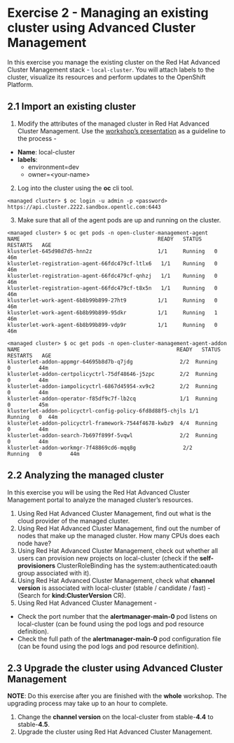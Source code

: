# Exercise 2 - Managing an existing cluster using Advanced Cluster Management

In this exercise you manage the existing cluster on the Red Hat Advanced Cluster Management stack - `local-cluster`. You will attach labels to the cluster, visualize its resources and perform updates to the OpenShift Platform.


## 2.1 Import an existing cluster

1. Modify the attributes of the managed cluster in Red Hat Advanced Cluster Management. Use the [workshop’s presentation](https://docs.google.com/presentation/d/1jhsO7tSsFoNwYouF-iBnlw5kA7Nx0Hoi-4HK0fFP1YI/edit?usp=sharing) as a guideline to the process -
*   **Name**: local-cluster
*   **labels**: 
    * environment=dev
    * owner=&lt;your-name>
2. Log into the cluster using the **oc** cli tool.

```
<managed cluster> $ oc login -u admin -p <password> https://api.cluster.2222.sandbox.opentlc.com:6443
```

3. Make sure that all of the agent pods are up and running on the cluster.

```
<managed cluster> $ oc get pods -n open-cluster-management-agent
NAME                                         	READY   STATUS	RESTARTS   AGE
klusterlet-645d98d7d5-hnn2z                  	1/1 	Running   0      	46m
klusterlet-registration-agent-66fdc479cf-ltlx6   1/1 	Running   0      	46m
klusterlet-registration-agent-66fdc479cf-qnhzj   1/1 	Running   0      	46m
klusterlet-registration-agent-66fdc479cf-t8x5n   1/1 	Running   0      	46m
klusterlet-work-agent-6b8b99b899-27ht9       	1/1 	Running   0      	46m
klusterlet-work-agent-6b8b99b899-95dkr       	1/1 	Running   1      	46m
klusterlet-work-agent-6b8b99b899-vdp9r       	1/1 	Running   0      	46m

<managed cluster> $ oc get pods -n open-cluster-management-agent-addon
NAME                                                  READY   STATUS RESTARTS   AGE
klusterlet-addon-appmgr-64695b8d7b-q7jdg               2/2 	Running   0      	44m
klusterlet-addon-certpolicyctrl-75df48646-j5zpc        2/2 	Running   0      	44m
klusterlet-addon-iampolicyctrl-6867d45954-xv9c2        2/2 	Running   0      	44m
klusterlet-addon-operator-f85df9c7f-lb2cq              1/1 	Running   0      	45m
klusterlet-addon-policyctrl-config-policy-6fd8d88f5-chjls 1/1 	Running   0  44m
klusterlet-addon-policyctrl-framework-7544f4678-kwbz9  4/4 	Running   0      	44m
klusterlet-addon-search-7b697f899f-5vqwl               2/2 	Running   0      	44m
klusterlet-addon-workmgr-7f48869cd6-mqq8g               2/2 	Running   0      	44m
```

## 2.2 Analyzing the managed cluster

In this exercise you will be using the Red Hat Advanced Cluster Management portal to analyze the managed cluster’s resources.

1. Using Red Hat Advanced Cluster Management, find out what is the cloud provider of the managed cluster.
2. Using Red Hat Advanced Cluster Management, find out the number of nodes that make up the managed cluster. How many CPUs does each node have?
3. Using Red Hat Advanced Cluster Management, check out whether all users can provision new projects on local-cluster (check if the **self-provisioners** ClusterRoleBinding has the system:authenticated:oauth group associated with it).
4. Using Red Hat Advanced Cluster Management, check what **channel version** is associated with local-cluster (stable / candidate / fast) - (Search for **kind:ClusterVersion** CR).
5. Using Red Hat Advanced Cluster Management -
*   Check the port number that the **alertmanager-main-0** pod listens on local-cluster (can be found using the pod logs and pod resource definition).
*   Check the full path of the **alertmanager-main-0** pod configuration file (can be found using the pod logs and pod resource definition).


## 2.3 Upgrade the cluster using Advanced Cluster Management

**NOTE**: Do this exercise after you are finished with the **whole** workshop. The upgrading process may take up to an hour to complete.

1. Change the **channel version** on the local-cluster from stable-**4.4** to stable-**4.5**.
2. Upgrade the cluster using Red Hat Advanced Cluster Management.